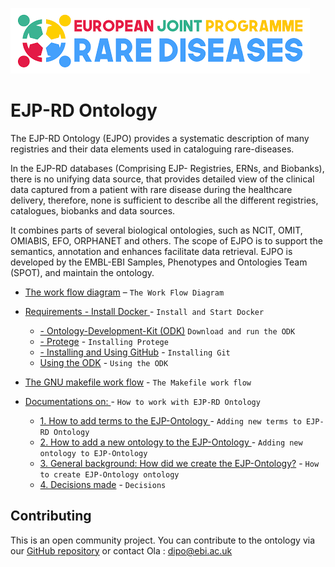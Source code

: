 ![schema](ejp.jpg)
# EJP-RD Ontology

The EJP-RD Ontology (EJPO) provides a systematic description of many registries and their data elements used in cataloguing rare-diseases.

In the EJP-RD databases (Comprising EJP- Registries, ERNs, and Biobanks), there is no unifying data source, that provides detailed view of the clinical data captured from a patient with rare disease during the healthcare delivery, therefore, none is sufficient to describe all the different registries, catalogues, biobanks and data sources. 

It combines parts of several biological ontologies, such as NCIT, OMIT, OMIABIS, EFO, ORPHANET and others. The scope of EJPO is to support the semantics, annotation and enhances facilitate data retrieval. EJPO  is developed by the EMBL-EBI Samples, Phenotypes and Ontologies Team (SPOT), and maintain the ontology.

- [The work flow diagram](workflow.md) – `The Work Flow Diagram`
- [Requirements - Install Docker ](https://www.docker.com/get-docker) - `Install and Start Docker`
  - [- Ontology-Development-Kit (ODK)](https://github.com/INCATools/ontology-development-kit) `Download and run the ODK`
  - [- Protege](https://protege.stanford.edu/) - `Installing Protege`
  - [- Installing and Using GitHub](https://git-scm.com/) - `Installing Git`
  - [Using the ODK]() - `Using the ODK`
- [The GNU makefile work flow](GNUmakefile.md) - `The Makefile work flow`

- [Documentations on: ](documentations.md) -  `How to work with EJP-RD Ontology`
  - [1. How to add terms to the EJP-Ontology ](Adding_new_terms.md) - `Adding new terms to EJP-RD Ontology`
  - [2. How to add a new ontology to the EJP-Ontology ](Adding_new_ontology.md) - `Adding new ontology to EJP-Ontology`
  - [3. General background: How did we create the EJP-Ontology?](background_info.md) - `How to create EJP-Ontology ontology`
  - [4. Decisions made](decisions.md) - `Decisions`


## Contributing

This is an open community project. You can contribute to the ontology via our [GitHub repository](https://github.com/EBISPOT/EJP-Ontology) or contact Ola : dipo@ebi.ac.uk
